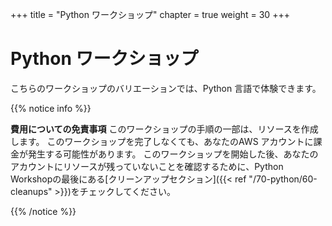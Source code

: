 +++
title = "Python ワークショップ"
chapter = true
weight = 30
+++

# Python ワークショップ

こちらのワークショップのバリエーションでは、Python 言語で体験できます。

{{% notice info %}}

**費用についての免責事項** このワークショップの手順の一部は、リソースを作成します。
このワークショップを完了しなくても、あなたのAWS アカウントに課金が発生する可能性があります。
このワークショップを開始した後、あなたのアカウントにリソースが残っていないことを確認するために、Python Workshopの最後にある[クリーンアップセクション]({{< ref "/70-python/60-cleanups" >}})をチェックしてください。

{{% /notice %}}
